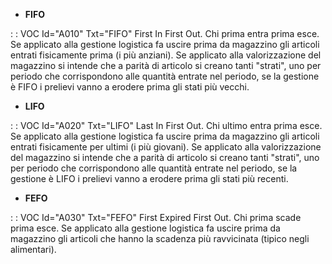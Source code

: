 - **FIFO**

 :  : VOC Id="A010" Txt="FIFO"
First In First Out. Chi prima entra prima esce. Se applicato alla gestione logistica fa uscire prima da magazzino gli articoli entrati fisicamente prima (i più anziani). Se applicato alla valorizzazione del magazzino si intende che a parità di articolo si creano tanti "strati", uno per periodo che corrispondono alle quantità entrate nel periodo, se la gestione è FIFO i prelievi vanno a erodere prima gli stati più vecchi.

- **LIFO**

 :  : VOC Id="A020" Txt="LIFO"
Last In First Out. Chi ultimo entra prima esce. Se applicato alla gestione logistica fa uscire prima da magazzino gli articoli entrati fisicamente per ultimi (i più giovani). Se applicato alla valorizzazione del magazzino si intende che a parità di articolo si creano tanti "strati", uno per periodo che corrispondono alle quantità entrate nel periodo, se la gestione è LIFO i prelievi vanno a erodere prima gli stati più recenti.

- **FEFO**

 :  : VOC Id="A030" Txt="FEFO"
First Expired First Out. Chi prima scade prima esce. Se applicato alla gestione logistica fa uscire prima da magazzino gli articoli che hanno la scadenza più ravvicinata (tipico negli alimentari).
